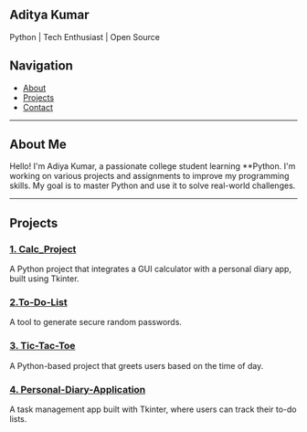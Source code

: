 ## Aditya Kumar
Python | Tech Enthusiast | Open Source

## Navigation
- [About](#about)
- [Projects](#projects)
- [Contact](#contact)
---

## About Me
Hello! I'm Adiya Kumar, a passionate college student learning **Python. I'm working on various projects and assignments to improve my programming skills. My goal is to master Python and use it to solve real-world challenges.

---
## Projects

### [1. Calc_Project](https://github.com/adi6raj/Calculator.git)
A Python project that integrates a GUI calculator with a personal diary app, built using Tkinter.

### [2.To-Do-List](https://github.com/adi6raj/To-Do-List.git)
A tool to generate secure random passwords.

### [3. Tic-Tac-Toe](https://github.com/adi6raj/Tic-Tac-Toe.git)
A Python-based project that greets users based on the time of day.

### [4. Personal-Diary-Application](https://github.com/adi6raj/Personal-Diary-Application.git)
A task management app built with Tkinter, where users can track their to-do lists.
